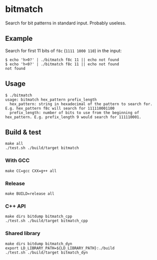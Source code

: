 # bitmatch

Search for bit patterns in standard input.
Probably useless.

## Example
Search for first 11 bits of `f8c` (`1111 1000 110`) in the input:
```
$ echo 'h>0?' | ./bitmatch f8c 11 || echo not found
$ echo 'h<0?' | ./bitmatch f8c 11 || echo not found
not found
```

## Usage

```
$ ./bitmatch
usage: bitmatch hex_pattern prefix_length
  hex_pattern: string in hexadecimal of the pattern to search for. E.g. hex_pattern f8c will search for 111110001100
  prefix_length: number of bits to use from the beginning of hex_pattern. E.g. prefix_length 9 would search for 111110001.
```

## Build & test

```
make all
./test.sh ./build/target bitmatch
```

### With GCC

```
make CC=gcc CXX=g++ all
```

### Release

```
make BUILD=release all
```

### C++ API

```
make dirs bitdump bitmatch_cpp
./test.sh ./build/target bitmatch_cpp
```

### Shared library

```
make dirs bitdump bitmatch_dyn
export LD_LIBRARY_PATH=${LD_LIBRARY_PATH}:./build
./test.sh ./build/target bitmatch_dyn
```
